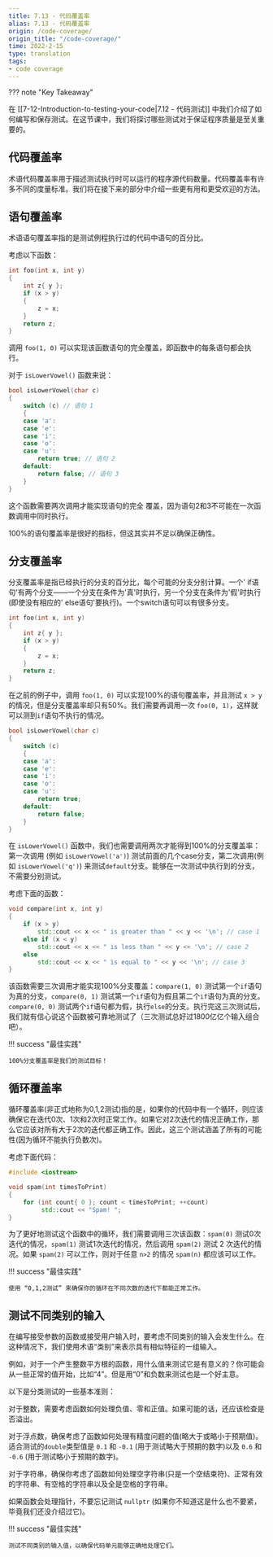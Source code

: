 ```yaml
---
title: 7.13 - 代码覆盖率
alias: 7.13 - 代码覆盖率
origin: /code-coverage/
origin_title: "/code-coverage/"
time: 2022-2-15
type: translation
tags:
- code coverage
---
```


??? note "Key Takeaway"
	



在 [[7-12-Introduction-to-testing-your-code|7.12 - 代码测试]] 中我们介绍了如何编写和保存测试。在这节课中，我们将探讨哪些测试对于保证程序质量是至关重要的。

## 代码覆盖率

术语代码覆盖率用于描述测试执行时可以运行的程序源代码数量。代码覆盖率有许多不同的度量标准。我们将在接下来的部分中介绍一些更有用和更受欢迎的方法。

## 语句覆盖率

术语语句覆盖率指的是测试例程执行过的代码中语句的百分比。

考虑以下函数：

```cpp
int foo(int x, int y)
{
    int z{ y };
    if (x > y)
    {
        z = x;
    }
    return z;
}
```

调用 `foo(1, 0)` 可以实现该函数语句的完全覆盖，即函数中的每条语句都会执行。

对于 `isLowerVowel()` 函数来说：

```cpp
bool isLowerVowel(char c)
{
    switch (c) // 语句 1
    {
    case 'a':
    case 'e':
    case 'i':
    case 'o':
    case 'u':
        return true; // 语句 2
    default:
        return false; // 语句 3
    }
}
```

这个函数需要两次调用才能实现语句的完全 覆盖，因为语句2和3不可能在一次函数调用中同时执行。

100%的语句覆盖率是很好的指标，但这其实并不足以确保正确性。

## 分支覆盖率

分支覆盖率是指已经执行的分支的百分比，每个可能的分支分别计算。一个' if语句'有两个分支——一个分支在条件为'真'时执行，另一个分支在条件为'假'时执行(即使没有相应的' else语句'要执行)。一个switch语句可以有很多分支。

```cpp
int foo(int x, int y)
{
    int z{ y };
    if (x > y)
    {
        z = x;
    }
    return z;
}
```

在之前的例子中，调用 `foo(1, 0)` 可以实现100%的语句覆盖率，并且测试 `x > y` 的情况，但是分支覆盖率却只有50%。我们需要再调用一次 `foo(0, 1)`，这样就可以测到`if`语句不执行的情况。

```cpp
bool isLowerVowel(char c)
{
    switch (c)
    {
    case 'a':
    case 'e':
    case 'i':
    case 'o':
    case 'u':
        return true;
    default:
        return false;
    }
}
```


在 `isLowerVowel()` 函数中，我们也需要调用两次才能得到100%的分支覆盖率：第一次调用 (例如 `isLowerVowel('a')`) 测试前面的几个case分支，第二次调用(例如 `isLowerVowel('q')`) 来测试`default`分支。能够在一次测试中执行到的分支，不需要分别测试。

考虑下面的函数：
```cpp
void compare(int x, int y)
{
	if (x > y)
		std::cout << x << " is greater than " << y << '\n'; // case 1
	else if (x < y)
		std::cout << x << " is less than " << y << '\n'; // case 2
	else
		std::cout << x << " is equal to " << y << '\n'; // case 3
}
```

该函数需要三次调用才能实现100%分支覆盖：`compare(1, 0)` 测试第一个`if`语句为真的分支，`compare(0, 1)` 测试第一个`if`语句为假且第二个`if`语句为真的分支。`compare(0, 0)` 测试两个`if`语句都为假，执行`else`的分支。执行完这三次测试后，我们就有信心说这个函数被可靠地测试了（三次测试总好过1800亿亿个输入组合吧）。


!!! success "最佳实践"

	100%分支覆盖率是我们的测试目标！

## 循环覆盖率

循环覆盖率(非正式地称为0,1,2测试)指的是，如果你的代码中有一个循环，则应该确保它在迭代0次、1次和2次时正常工作。如果它对2次迭代的情况正确工作，那么它应该对所有大于2次的迭代都正确工作。因此，这三个测试涵盖了所有的可能性(因为循环不能执行负数次)。

考虑下面代码：

```cpp
#include <iostream>

void spam(int timesToPrint)
{
    for (int count{ 0 }; count < timesToPrint; ++count)
         std::cout << "Spam! ";
}
```


为了更好地测试这个函数中的循环，我们需要调用三次该函数：`spam(0)` 测试0次迭代的情况，`spam(1)` 测试1次迭代的情况，然后调用 `spam(2)` 测试 2 次迭代的情况。如果 `spam(2)` 可以工作，则对于任意 `n>2` 的情况 `spam(n)` 都应该可以工作。

!!! success "最佳实践"

	使用 “0,1,2测试” 来确保你的循环在不同次数的迭代下都能正常工作。

## 测试不同类别的输入

在编写接受参数的函数或接受用户输入时，要考虑不同类别的输入会发生什么。在这种情况下，我们使用术语“类别”来表示具有相似特征的一组输入。

例如，对于一个产生整数平方根的函数，用什么值来测试它是有意义的？你可能会从一些正常的值开始，比如“4”。但是用“0”和负数来测试也是一个好主意。

以下是分类测试的一些基本准则：

对于整数，需要考虑函数如何处理负值、零和正值。如果可能的话，还应该检查是否溢出。

对于浮点数，确保考虑了函数如何处理有精度问题的值(略大于或略小于预期值)。适合测试的`double`类型值是 `0.1` 和 `-0.1` (用于测试略大于预期的数字)以及 `0.6` 和 `-0.6` (用于测试略小于预期的数字)。

对于字符串，确保你考虑了函数如何处理空字符串(只是一个空结束符)、正常有效的字符串、有空格的字符串以及全是空格的字符串。

如果函数会处理指针，不要忘记测试 `nullptr` (如果你不知道这是什么也不要紧，毕竟我们还没介绍过它)。

!!! success "最佳实践"

	测试不同类别的输入值，以确保代码单元能够正确地处理它们。